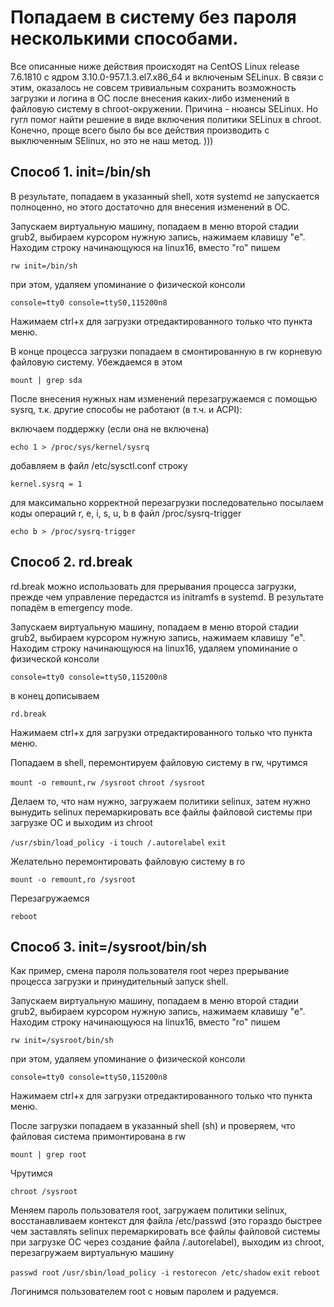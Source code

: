 # **Попадаем в систему без пароля несколькими способами.**

Все описанные ниже действия происходят на CentOS Linux release 7.6.1810 с ядром 3.10.0-957.1.3.el7.x86_64 и включеным SELinux. В связи с этим, оказалось не совсем тривиальным сохранить возможность загрузки и логина в ОС после внесения каких-либо изменений в файловую систему в chroot-окружении. Причина - нюансы SELinux. Но гугл помог найти решение в виде включения политики SELinux в chroot. Конечно, проще всего было бы все действия производить с выключенным SElinux, но это не наш метод. )))

## **Способ 1. init=/bin/sh**

В результате, попадаем в указанный shell, хотя systemd не запускается полноценно, но этого достаточно для внесения изменений в ОС.

Запускаем виртуальную машину, попадаем в меню второй стадии grub2, выбираем курсором нужную запись, нажимаем клавишу "e".
Находим строку начинающуюся на linux16, вместо "ro" пишем

`rw init=/bin/sh`

при этом, удаляем упоминание о физической консоли

`console=tty0 console=ttyS0,115200n8`

Нажимаем ctrl+x для загрузки отредактированного только что пункта меню.

В конце процесса загрузки попадаем в смонтированную в rw корневую файловую систему.
Убеждаемся в этом

`mount | grep sda`

После внесения нужных нам изменений перезагружаемся с помощью sysrq, т.к. другие способы не работают (в т.ч. и ACPI):

включаем поддержку (если она не включена)

`echo 1 > /proc/sys/kernel/sysrq`

добавляем в файл /etc/sysctl.conf строку

`kernel.sysrq = 1`

для максимально корректной перезагрузки последовательно посылаем коды операций r, e, i, s, u, b в файл /proc/sysrq-trigger

`echo b > /proc/sysrq-trigger`

## **Способ 2. rd.break**

rd.break можно использовать для прерывания процесса загрузки, прежде чем управление передастся из initramfs в systemd. В результате попадём в emergency mode.

Запускаем виртуальную машину, попадаем в меню второй стадии grub2, выбираем курсором нужную запись, нажимаем клавишу "e".
Находим строку начинающуюся на linux16, удаляем упоминание о физической консоли

`console=tty0 console=ttyS0,115200n8`

в конец дописываем

`rd.break`

Нажимаем ctrl+x для загрузки отредактированного только что пункта меню.

Попадаем в shell, перемонтируем файловую систему в rw, чрутимся

`mount -o remount,rw /sysroot`
`chroot /sysroot`

Делаем то, что нам нужно, загружаем политики selinux, затем нужно вынудить selinux перемаркировать все файлы файловой системы при загрузке ОС и выходим из chroot

`/usr/sbin/load_policy -i`
`touch /.autorelabel`
`exit`

Желательно перемонтировать файловую систему в ro

`mount -o remount,ro /sysroot`

Перезагружаемся

`reboot`

## **Способ 3. init=/sysroot/bin/sh**

Как пример, смена пароля пользователя root через прерывание процесса загрузки и принудительный запуск shell.

Запускаем виртуальную машину, попадаем в меню второй стадии grub2, выбираем курсором нужную запись, нажимаем клавишу "e".
Находим строку начинающуюся на linux16, вместо "ro" пишем

`rw init=/sysroot/bin/sh`

при этом, удаляем упоминание о физической консоли

`console=tty0 console=ttyS0,115200n8`

Нажимаем ctrl+x для загрузки отредактированного только что пункта меню.

После загрузки попадаем в указанный shell (sh) и проверяем, что файловая система примонтирована в rw

`mount | grep root`

Чрутимся

`chroot /sysroot`

Меняем пароль пользователя root, загружаем политики selinux, восстанавливаем контекст для файла /etc/passwd (это гораздо быстрее чем заставлять selinux перемаркировать все файлы файловой системы при загрузке ОС через создание файла /.autorelabel), выходим из chroot, перезагружаем виртуальную машину

`passwd root`
`/usr/sbin/load_policy -i`
`restorecon /etc/shadow`
`exit`
`reboot`

Логинимся пользователем root с новым паролем и радуемся.
